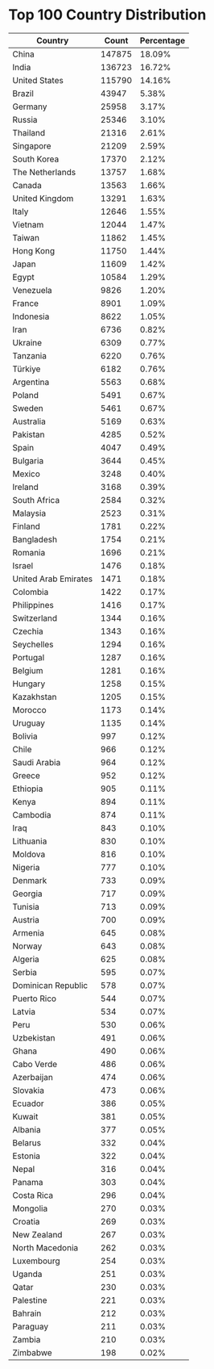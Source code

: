 # Top 100 Country Distribution
| Country | Count | Percentage |
|----|----|----|
| China | 147875 | 18.09% |
| India | 136723 | 16.72% |
| United States | 115790 | 14.16% |
| Brazil | 43947 | 5.38% |
| Germany | 25958 | 3.17% |
| Russia | 25346 | 3.10% |
| Thailand | 21316 | 2.61% |
| Singapore | 21209 | 2.59% |
| South Korea | 17370 | 2.12% |
| The Netherlands | 13757 | 1.68% |
| Canada | 13563 | 1.66% |
| United Kingdom | 13291 | 1.63% |
| Italy | 12646 | 1.55% |
| Vietnam | 12044 | 1.47% |
| Taiwan | 11862 | 1.45% |
| Hong Kong | 11750 | 1.44% |
| Japan | 11609 | 1.42% |
| Egypt | 10584 | 1.29% |
| Venezuela | 9826 | 1.20% |
| France | 8901 | 1.09% |
| Indonesia | 8622 | 1.05% |
| Iran | 6736 | 0.82% |
| Ukraine | 6309 | 0.77% |
| Tanzania | 6220 | 0.76% |
| Türkiye | 6182 | 0.76% |
| Argentina | 5563 | 0.68% |
| Poland | 5491 | 0.67% |
| Sweden | 5461 | 0.67% |
| Australia | 5169 | 0.63% |
| Pakistan | 4285 | 0.52% |
| Spain | 4047 | 0.49% |
| Bulgaria | 3644 | 0.45% |
| Mexico | 3248 | 0.40% |
| Ireland | 3168 | 0.39% |
| South Africa | 2584 | 0.32% |
| Malaysia | 2523 | 0.31% |
| Finland | 1781 | 0.22% |
| Bangladesh | 1754 | 0.21% |
| Romania | 1696 | 0.21% |
| Israel | 1476 | 0.18% |
| United Arab Emirates | 1471 | 0.18% |
| Colombia | 1422 | 0.17% |
| Philippines | 1416 | 0.17% |
| Switzerland | 1344 | 0.16% |
| Czechia | 1343 | 0.16% |
| Seychelles | 1294 | 0.16% |
| Portugal | 1287 | 0.16% |
| Belgium | 1281 | 0.16% |
| Hungary | 1258 | 0.15% |
| Kazakhstan | 1205 | 0.15% |
| Morocco | 1173 | 0.14% |
| Uruguay | 1135 | 0.14% |
| Bolivia | 997 | 0.12% |
| Chile | 966 | 0.12% |
| Saudi Arabia | 964 | 0.12% |
| Greece | 952 | 0.12% |
| Ethiopia | 905 | 0.11% |
| Kenya | 894 | 0.11% |
| Cambodia | 874 | 0.11% |
| Iraq | 843 | 0.10% |
| Lithuania | 830 | 0.10% |
| Moldova | 816 | 0.10% |
| Nigeria | 777 | 0.10% |
| Denmark | 733 | 0.09% |
| Georgia | 717 | 0.09% |
| Tunisia | 713 | 0.09% |
| Austria | 700 | 0.09% |
| Armenia | 645 | 0.08% |
| Norway | 643 | 0.08% |
| Algeria | 625 | 0.08% |
| Serbia | 595 | 0.07% |
| Dominican Republic | 578 | 0.07% |
| Puerto Rico | 544 | 0.07% |
| Latvia | 534 | 0.07% |
| Peru | 530 | 0.06% |
| Uzbekistan | 491 | 0.06% |
| Ghana | 490 | 0.06% |
| Cabo Verde | 486 | 0.06% |
| Azerbaijan | 474 | 0.06% |
| Slovakia | 473 | 0.06% |
| Ecuador | 386 | 0.05% |
| Kuwait | 381 | 0.05% |
| Albania | 377 | 0.05% |
| Belarus | 332 | 0.04% |
| Estonia | 322 | 0.04% |
| Nepal | 316 | 0.04% |
| Panama | 303 | 0.04% |
| Costa Rica | 296 | 0.04% |
| Mongolia | 270 | 0.03% |
| Croatia | 269 | 0.03% |
| New Zealand | 267 | 0.03% |
| North Macedonia | 262 | 0.03% |
| Luxembourg | 254 | 0.03% |
| Uganda | 251 | 0.03% |
| Qatar | 230 | 0.03% |
| Palestine | 221 | 0.03% |
| Bahrain | 212 | 0.03% |
| Paraguay | 211 | 0.03% |
| Zambia | 210 | 0.03% |
| Zimbabwe | 198 | 0.02% |
